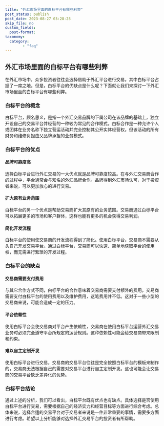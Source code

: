 ```yaml
---
title: "外汇市场里面的白标平台有哪些利弊"
post_status: publish
post_date: 2023-08-27 03:28:23
skip_file: no
custom_fields: 
  post-format: 
taxonomy:
  category:
        - "faq"
---
```


## 外汇市场里面的白标平台有哪些利弊

在外汇市场中，众多投资者往往会选择借助于外汇平台进行交易，其中白标平台占据了一席之地。但是，白标平台的优缺点是什么呢？下面就让我们来探讨一下外汇市场里面的白标平台有哪些利弊。

### 白标平台的概念

白标平台，顾名思义，是指一个外汇交易品牌的下属公司在该品牌的基础上，独立开设自己的交易平台并经营的一种较为常见的合作模式。白标合作是一种允许个人或团体在业务名称下独立营运活动并完全控制其公开实体经营权，但该活动的所有财务和维修负担由父品牌承担的业务模式。

### 白标平台的优点

#### 品牌可靠度高

选择白标平台进行外汇交易的一大优点就是品牌可靠度较高。在与外汇交易商合作的过程中，平台通常会与知名的外汇品牌合作。品牌得到外汇市场认可，对于投资者来说，可以更加放心的进行交易。

#### 扩大原有业务范围

白标平台的另一个优点是帮助交易商扩大其原有的业务范围。交易商通过白标平台可以拓展更多的市场和客户群体，这样也能有更多的机会获得交易利润。

#### 简化开发流程

白标平台的使用使交易商的开发流程得到了简化。使用白标平台，交易商不需要从头自己开发交易平台。通过白标平台，交易商可以快速、简单地获取平台的使用权，而无需进行繁琐的开发过程。

### 白标平台的缺点

#### 交易商需要支付费用

与其它合作方式不同，白标平台的合作意味着交易商需要支付额外的费用。交易商需要支付白标平台的使用费用以及维护费用，这笔费用并不低。这对于一些小型的交易商来说，可能会造成一定的压力。

#### 平台依赖性

使用白标平台会使交易商对平台产生依赖性，交易商在使用白标平台运营外汇交易业务时必须完全遵守平台所规定的运营规则。这种依赖性可能会给交易商带来限制和约束。

#### 难以自主定制开发

使用白标平台进行交易，交易商的交易平台往往是完全按照白标平台的模板来制作的，交易商无法根据自己的需要对交易平台进行自主定制开发。这也可能会让交易商的交易平台缺乏差异化的优势。

### 白标平台结论

通过上述的分析，我们可以看出，白标平台既有优点也有缺点。具体选择是否使用白标平台进行交易，需要根据自己的经济实力和经营目标等方面进行综合考虑。总体来说，选择合适的交易平台对于交易者来说是一件非常重要的事情，需要多方面进行考虑。希望以上分析能够对选择外汇交易平台的投资者有所帮助。
